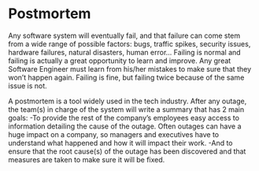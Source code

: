 # Postmortem
Any software system will eventually fail, and that failure can come stem from a wide range of possible factors: 
bugs, traffic spikes, security issues, hardware failures, natural disasters, human error… 
Failing is normal and failing is actually a great opportunity to learn and improve. 
Any great Software Engineer must learn from his/her mistakes to make sure that they won’t happen again. 
Failing is fine, but failing twice because of the same issue is not.

A postmortem is a tool widely used in the tech industry. 
After any outage, the team(s) in charge of the system will write a summary that has 2 main goals:
  -To provide the rest of the company’s employees easy access to information detailing the cause of the outage. 
  Often outages can have a huge impact on a company, so managers and executives have to understand what happened 
  and how it will impact their work.
  -And to ensure that the root cause(s) of the outage has been discovered and that measures are taken to make sure it will be fixed.
